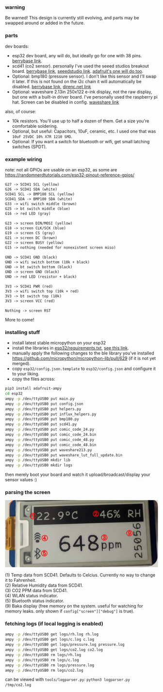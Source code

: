 ### warning

Be warned! This design is currently still evolving, and parts may be swapped around or added in the future.

### parts

dev boards:

- esp32 dev board, any will do, but ideally go for one with 38 pins. [berrybase link](https://www.berrybase.de/esp32-nodemcu-development-board).
- scd41 (co2 sensor). personally I've used the seeed studios breakout board. [berrybase link](https://www.berrybase.de/seeed-grove-co2-temperature-feuchtigkeits-sensor-scd41), [seeedstudio link](https://www.seeedstudio.com/Grove-CO2-Temperature-Humidity-Sensor-SCD41-p-5025.html). [adafruit's one will do too](https://www.adafruit.com/product/5190).
- Optional: bmp180 (pressure sensor). I don't like this sensor and I'll swap it later. If this is not found on the i2c chain it will automatically be disabled. [berrybase link](https://www.berrybase.de/bmp180-temperatur/luftdrucksensor-shield-fuer-d1-mini), [direnc.net link](https://www.direnc.net/bmp180-dijital-barometrik-sensor)
- Optional: waveshare 2.13in 250x122 e-ink display, not the raw display, but one with a built-in driver board. I've personally used the raspberry pi hat. Screen can be disabled in config. [waveshare link](https://www.waveshare.com/product/2.13inch-e-paper-hat.htm)

also, of course:

- 10k resistors. You'll use up to half a dozen of them. Get a size you're comfortable soldering.
- Optional, but useful: Capacitors, 10uF, ceramic, etc. I used one that was `10uF 25VDC 10% X7R 1210 SMD`.
- Optional: If you want a switch for bluetooth or wifi, get small latching switches (SPDT).

### example wiring

note: not all GPIOs are usable on an esp32, as some are https://randomnerdtutorials.com/esp32-pinout-reference-gpios/

```
G27 -> SCD41 SCL (yellow)
G26 -> SCD41 SDA (white)
SCD41 SCL -> BMP180 SCL (yellow)
SCD41 SDA -> BMP180 SDA (white)
G33 -> wifi switch middle (brown)
G25 -> bt switch middle (blue)
G16 -> red LED (gray)

G23 -> screen DIN/MOSI (yellow)
G18 -> screen CLK/SCK (blue)
G19 -> screen CS (gray)
G21 -> screen DC (brown)
G22 -> screen BUSY (yellow)
G15 -> nothing (needed for nonexistent screen miso)

GND -> SCD41 GND (black)
GND -> wifi switch bottom (10k + black)
GND -> bt switch bottom (black)
GND -> screen GND (black)
GND -> red LED (resistor + black)

3V3 -> SCD41 PWR (red)
3V3 -> wifi switch top (10k + red)
3V3 -> bt switch top (10k)
3V3 -> screen VCC (red)

Nothing -> screen RST
```

More to come!

### installing stuff

- install latest stable micropython on your esp32
- install the libraries in [esp32/requirements.txt](esp32/requirements.txt), [see this link](https://docs.micropython.org/en/latest/reference/packages.html).
- manually apply the following changes to the ble library you've installed https://github.com/micropython/micropython-lib/pull/629 (if it is not yet merged).
- copy `esp32/config.json.template` to `esp32/config.json` and configure it to your liking.
- copy the files across:

```bash
pip3 install adafruit-ampy
cd esp32
ampy -p /dev/ttyUSB0 put main.py
ampy -p /dev/ttyUSB0 put config.json
ampy -p /dev/ttyUSB0 put helpers.py
ampy -p /dev/ttyUSB0 put influx_helpers.py
ampy -p /dev/ttyUSB0 put bmp180.py
ampy -p /dev/ttyUSB0 put scd41.py
ampy -p /dev/ttyUSB0 put comic_code_24.py
ampy -p /dev/ttyUSB0 put comic_code_24.bin
ampy -p /dev/ttyUSB0 put comic_code_48.py
ampy -p /dev/ttyUSB0 put comic_code_48.bin
ampy -p /dev/ttyUSB0 put waveshare213.py
ampy -p /dev/ttyUSB0 put waveshare_lut_full_update.bin
ampy -p /dev/ttyUSB0 mkdir lib
ampy -p /dev/ttyUSB0 mkdir logs
```

then merely boot your board and watch it upload/broadcast/display your sensor values :)

### parsing the screen

![avenet42 screen](.repo_assets/screen_data.jpg)

(1) Temp data from SCD41. Defaults to Celcius. Currently no way to change it to Fahrenheit.<br>
(2) Relative Humidity data from SCD41.<br>
(3) CO2 PPM data from SCD41.<br>
(4) WLAN status indicator.<br>
(5) Bluetooth status indicator.<br>
(9) Baka display (free memory on the system. useful for watching for memory leaks. only shown if `config["screen"]["debug"]` is true).

### fetching logs (if local logging is enabled)

```bash
ampy -p /dev/ttyUSB0 get logs/rh.log rh.log
ampy -p /dev/ttyUSB0 get logs/c.log c.log
ampy -p /dev/ttyUSB0 get logs/pressure.log pressure.log
ampy -p /dev/ttyUSB0 get logs/co2.log co2.log
ampy -p /dev/ttyUSB0 rm logs/rh.log
ampy -p /dev/ttyUSB0 rm logs/c.log
ampy -p /dev/ttyUSB0 rm logs/pressure.log
ampy -p /dev/ttyUSB0 rm logs/co2.log
```

can be viewed with `tools/logparser.py`: `python3 logparser.py /tmp/co2.log`
